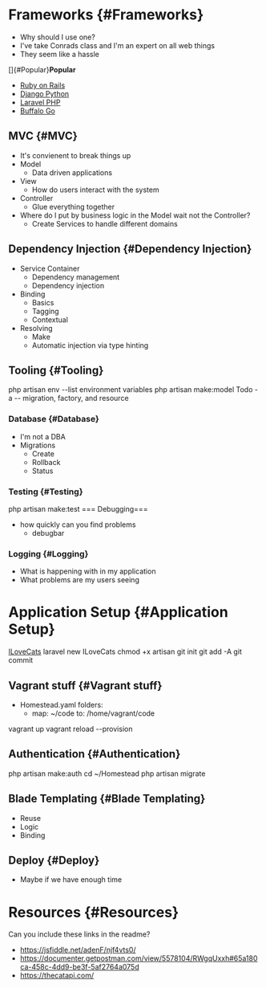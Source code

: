 Frameworks {#Frameworks}
==========

-   Why should I use one?
-   I\'ve take Conrads class and I\'m an expert on all web things
-   They seem like a hassle

[]{#Popular}**Popular**

-   [Ruby on Rails](https://rubyonrails.org/)
-   [Django Python](https://www.djangoproject.com/)
-   [Laravel PHP](https://laravel.com/)
-   [Buffalo Go](https://gobuffalo.io/en)

MVC {#MVC}
---

-   It\'s convienent to break things up
-   Model
    -   Data driven applications
-   View
    -   How do users interact with the system
-   Controller
    -   Glue everything together
-   Where do I put by business logic in the Model wait not the
    Controller?
    -   Create Services to handle different domains

Dependency Injection {#Dependency Injection}
--------------------

-   Service Container
    -   Dependency management
    -   Dependency injection
-   Binding
    -   Basics
    -   Tagging
    -   Contextual
-   Resolving
    -   Make
    -   Automatic injection via type hinting

Tooling {#Tooling}
-------

php artisan env \--list environment variables php artisan make:model
Todo -a \-- migration, factory, and resource

### Database {#Database}

-   I\'m not a DBA
-   Migrations
    -   Create
    -   Rollback
    -   Status

### Testing {#Testing}

php artisan make:test === Debugging===

-   how quickly can you find problems
    -   debugbar

### Logging {#Logging}

-   What is happening with in my application
-   What problems are my users seeing

Application Setup {#Application Setup}
=================

[ILoveCats](http://ilovecats.test/) laravel new ILoveCats chmod +x
artisan git init git add -A git commit

Vagrant stuff {#Vagrant stuff}
-------------

-   Homestead.yaml folders:
    -   map: \~/code to: /home/vagrant/code

vagrant up vagrant reload \--provision

Authentication {#Authentication}
--------------

php artisan make:auth cd \~/Homestead php artisan migrate

Blade Templating {#Blade Templating}
----------------

-   Reuse
-   Logic
-   Binding

Deploy {#Deploy}
------

-   Maybe if we have enough time

Resources {#Resources}
=========

Can you include these links in the readme?

-   <https://jsfiddle.net/adenF/njf4vts0/>
-   <https://documenter.getpostman.com/view/5578104/RWgqUxxh#65a180ca-458c-4dd9-be3f-5af2764a075d>
-   <https://thecatapi.com/>

